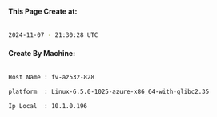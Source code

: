 
   
#### This Page Create at:

```bash

2024-11-07 - 21:30:28 UTC

```

#### Create By Machine:

```bash

Host Name : fv-az532-828

platform  : Linux-6.5.0-1025-azure-x86_64-with-glibc2.35

Ip Local  : 10.1.0.196

```

